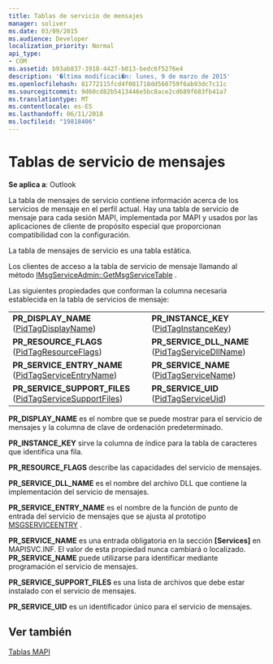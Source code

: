 ```yaml
---
title: Tablas de servicio de mensajes
manager: soliver
ms.date: 03/09/2015
ms.audience: Developer
localization_priority: Normal
api_type:
- COM
ms.assetid: b93ab837-3918-4427-b013-bedc6f5276e4
description: '�ltima modificaci�n: lunes, 9 de marzo de 2015'
ms.openlocfilehash: 81772115fcd4f081718dd560759f6ab93dc7c11c
ms.sourcegitcommit: 9d60cd82b5413446e5bc8ace2cd689f683fb41a7
ms.translationtype: MT
ms.contentlocale: es-ES
ms.lasthandoff: 06/11/2018
ms.locfileid: "19818406"
---
```

# <a name="message-service-tables"></a>Tablas de servicio de mensajes

  
  
**Se aplica a**: Outlook 
  
La tabla de mensajes de servicio contiene información acerca de los servicios de mensaje en el perfil actual. Hay una tabla de servicio de mensaje para cada sesión MAPI, implementada por MAPI y usados por las aplicaciones de cliente de propósito especial que proporcionan compatibilidad con la configuración. 
  
La tabla de mensajes de servicio es una tabla estática.
  
Los clientes de acceso a la tabla de servicio de mensaje llamando al método [IMsgServiceAdmin::GetMsgServiceTable](imsgserviceadmin-getmsgservicetable.md) . 
  
Las siguientes propiedades que conforman la columna necesaria establecida en la tabla de servicios de mensaje:
  
|||
|:-----|:-----|
|**PR_DISPLAY_NAME** ([PidTagDisplayName](pidtagdisplayname-canonical-property.md))  <br/> |**PR_INSTANCE_KEY** ([PidTagInstanceKey](pidtaginstancekey-canonical-property.md))  <br/> |
|**PR_RESOURCE_FLAGS** ([PidTagResourceFlags](pidtagresourceflags-canonical-property.md))  <br/> |**PR_SERVICE_DLL_NAME** ([PidTagServiceDllName](pidtagservicedllname-canonical-property.md))  <br/> |
|**PR_SERVICE_ENTRY_NAME** ([PidTagServiceEntryName](pidtagserviceentryname-canonical-property.md))  <br/> |**PR_SERVICE_NAME** ([PidTagServiceName](pidtagservicename-canonical-property.md))  <br/> |
|**PR_SERVICE_SUPPORT_FILES** ([PidTagServiceSupportFiles](pidtagservicesupportfiles-canonical-property.md))  <br/> |**PR_SERVICE_UID** ([PidTagServiceUid](pidtagserviceuid-canonical-property.md))  <br/> |
   
 **PR_DISPLAY_NAME** es el nombre que se puede mostrar para el servicio de mensajes y la columna de clave de ordenación predeterminado. 
  
 **PR_INSTANCE_KEY** sirve la columna de índice para la tabla de caracteres que identifica una fila. 
  
 **PR_RESOURCE_FLAGS** describe las capacidades del servicio de mensajes. 
  
 **PR_SERVICE_DLL_NAME** es el nombre del archivo DLL que contiene la implementación del servicio de mensajes. 
  
 **PR_SERVICE_ENTRY_NAME** es el nombre de la función de punto de entrada del servicio de mensajes que se ajusta al prototipo [MSGSERVICEENTRY](msgserviceentry.md) . 
  
 **PR_SERVICE_NAME** es una entrada obligatoria en la sección **[Services]** en MAPISVC.INF. El valor de esta propiedad nunca cambiará o localizado. **PR_SERVICE_NAME** puede utilizarse para identificar mediante programación el servicio de mensajes. 
  
 **PR_SERVICE_SUPPORT_FILES** es una lista de archivos que debe estar instalado con el servicio de mensajes. 
  
 **PR_SERVICE_UID** es un identificador único para el servicio de mensajes. 
  
## <a name="see-also"></a>Ver también



[Tablas MAPI](mapi-tables.md)

